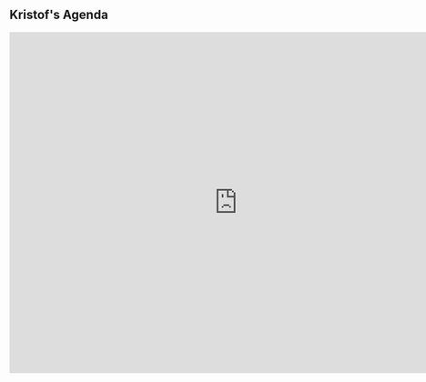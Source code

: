 ## Kristof's Agenda

<iframe src="https://calendar.google.com/calendar/embed?src=kristof%40incubaid.com&ctz=Europe%2FBrussels" style="border: 0" width="800" height="600" frameborder="0" scrolling="no"></iframe>

